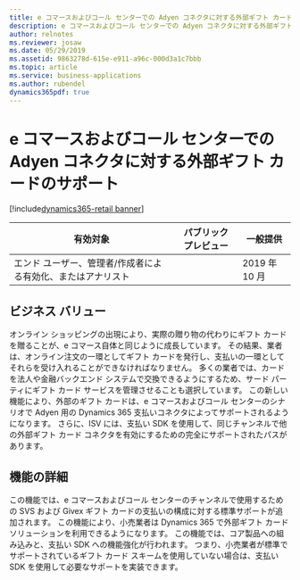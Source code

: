 ```yaml
---
title: e コマースおよびコール センターでの Adyen コネクタに対する外部ギフト カードのサポート
description: e コマースおよびコール センターでの Adyen コネクタに対する外部ギフト カードのサポート
author: relnotes
ms.reviewer: josaw
ms.date: 05/29/2019
ms.assetid: 9863278d-615e-e911-a96c-000d3a1c7bbb
ms.topic: article
ms.service: business-applications
ms.author: rubendel
dynamics365pdf: true
---
```

# e コマースおよびコール センターでの Adyen コネクタに対する外部ギフト カードのサポート
[!include[dynamics365-retail banner](../includes/dynamics365-retail.md)]

| 有効対象    |  パブリック プレビュー | 一般提供 | 
| ---------- | ---------- |---------- |
|エンド ユーザー、管理者/作成者による有効化、またはアナリスト|| 2019 年 10 月|


## ビジネス バリュー
<!-- bv start -->
オンライン ショッピングの出現により、実際の贈り物の代わりにギフト カードを贈ることが、e コマース自体と同じように成長しています。 その結果、業者は、オンライン注文の一環としてギフト カードを発行し、支払いの一環としてそれらを受け入れることができなければなりません。 多くの業者では、カードを法人や金融バックエンド システムで交換できるようにするため、サード パーティにギフト カード サービスを管理させることも選択しています。 この新しい機能により、外部のギフト カードは、e コマースおよびコール センターのシナリオで Adyen 用の Dynamics 365 支払いコネクタによってサポートされるようになります。 さらに、ISV には、支払い SDK を使用して、同じチャンネルで他の外部ギフト カード コネクタを有効にするための完全にサポートされたパスがあります。 
<!-- bv end -->



## 機能の詳細
<!--feature detail start -->
この機能では、e コマースおよびコール センターのチャンネルで使用するための SVS および Givex ギフト カードの支払いの構成に対する標準サポートが追加されます。 この機能により、小売業者は Dynamics 365 で外部ギフト カード ソリューションを利用できるようになります。 この機能では、コア製品への組み込みと、支払い SDK への機能強化が行われます。 つまり、小売業者が標準でサポートされているギフト カード スキームを使用していない場合は、支払い SDK を使用して必要なサポートを実装できます。
<!--feature detail end -->










